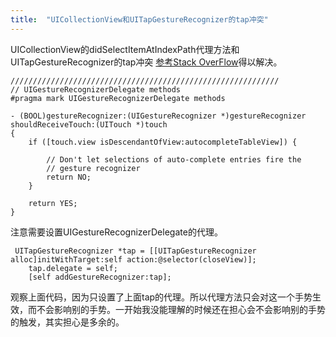```yaml
---
title:  "UICollectionView和UITapGestureRecognizer的tap冲突"
---
```

UICollectionView的didSelectItemAtIndexPath代理方法和UITapGestureRecognizer的tap冲突
[参考Stack OverFlow](http://stackoverflow.com/a/8198502/6531133)得以解决。

``` 
////////////////////////////////////////////////////////////
// UIGestureRecognizerDelegate methods 
#pragma mark UIGestureRecognizerDelegate methods  

- (BOOL)gestureRecognizer:(UIGestureRecognizer *)gestureRecognizer shouldReceiveTouch:(UITouch *)touch
{
    if ([touch.view isDescendantOfView:autocompleteTableView]) {

        // Don't let selections of auto-complete entries fire the 
        // gesture recognizer
        return NO;
    }

    return YES;
}
```

注意需要设置UIGestureRecognizerDelegate的代理。 

```
 UITapGestureRecognizer *tap = [[UITapGestureRecognizer alloc]initWithTarget:self action:@selector(closeView)];
    tap.delegate = self;
    [self addGestureRecognizer:tap];
```

观察上面代码，因为只设置了上面tap的代理。所以代理方法只会对这一个手势生效，而不会影响别的手势。一开始我没能理解的时候还在担心会不会影响别的手势的触发，其实担心是多余的。

   

